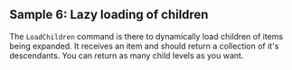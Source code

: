 ## Sample 6: Lazy loading of children

The `LoadChildren` command is there to dynamically load children of items being expanded. It receives an item and should return a collection of it's descendants. You can return as many child levels as you want.